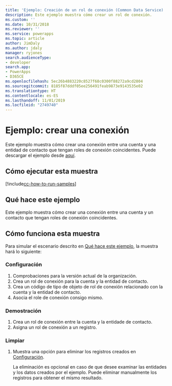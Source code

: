 ```yaml
---
title: 'Ejemplo: Creación de un rol de conexión (Common Data Service) | Microsoft Docs'
description: Este ejemplo muestra cómo crear un rol de conexión.
ms.custom: ''
ms.date: 10/31/2018
ms.reviewer: ''
ms.service: powerapps
ms.topic: article
author: JimDaly
ms.author: jdaly
manager: ryjones
search.audienceType:
- developer
search.app:
- PowerApps
- D365CE
ms.openlocfilehash: 5ec26b4883220c8527f68c0300f88272a9cd2804
ms.sourcegitcommit: 8185f87dddf05ee256491feab9873e9143535e02
ms.translationtype: HT
ms.contentlocale: es-ES
ms.lasthandoff: 11/01/2019
ms.locfileid: "2749740"
---
```

# <a name="sample-create-a-connection"></a>Ejemplo: crear una conexión

Este ejemplo muestra cómo crear una conexión entre una cuenta y una entidad de contacto que tengan roles de conexión coincidentes. Puede descargar el ejemplo desde [aquí](https://github.com/Microsoft/PowerApps-Samples/tree/master/cds/orgsvc/C%23/ConnectionEarlyBound). 
  
## <a name="how-to-run-this-sample"></a>Cómo ejecutar esta muestra

[!include[cc-how-to-run-samples](../../includes/cc-how-to-run-samples.md)]

## <a name="what-this-sample-does"></a>Qué hace este ejemplo

Este ejemplo muestra cómo crear una conexión entre una cuenta y un contacto que tengan roles de conexión coincidentes.  

## <a name="how-this-sample-works"></a>Cómo funciona esta muestra

Para simular el escenario descrito en [Qué hace este ejemplo](#what-this-sample-does), la muestra hará lo siguiente:

### <a name="setup"></a>Configuración

1. Comprobaciones para la versión actual de la organización.
2. Crea un rol de conexión para la cuenta y la entidad de contacto.
3. Crea un código de tipo de objeto de rol de conexión relacionado con la cuenta y la entidad de contacto.
4. Asocia el role de conexión consigo mismo.

### <a name="demonstrate"></a>Demostración

1. Crea un rol de conexión entre la cuenta y la entidade de contacto. 
2. Asigna un rol de conexión a un registro.

### <a name="clean-up"></a>Limpiar

1. Muestra una opción para eliminar los registros creados en [Configuración](#setup).

    La eliminación es opcional en caso de que desee examinar las entidades y los datos creados por el ejemplo. Puede eliminar manualmente los registros para obtener el mismo resultado.
